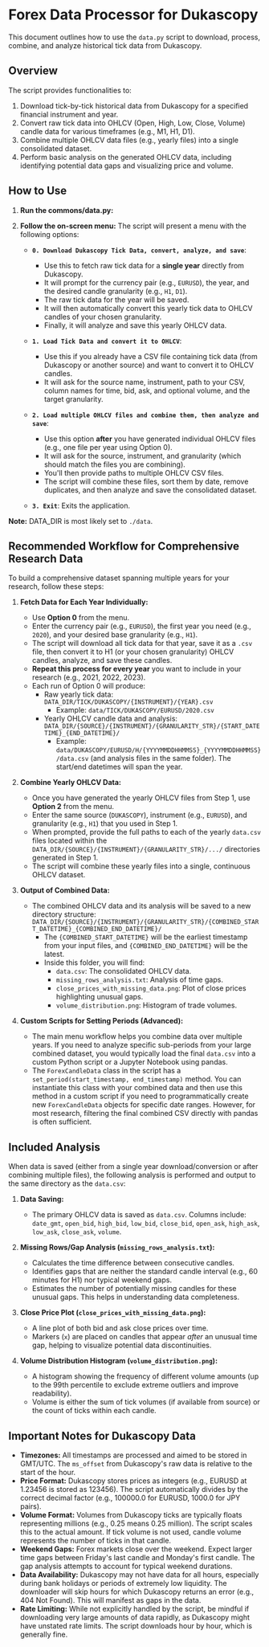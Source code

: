# Forex Data Processor for Dukascopy

This document outlines how to use the `data.py` script to download, process, combine, and analyze historical tick data from Dukascopy.

## Overview

The script provides functionalities to:
1.  Download tick-by-tick historical data from Dukascopy for a specified financial instrument and year.
2.  Convert raw tick data into OHLCV (Open, High, Low, Close, Volume) candle data for various timeframes (e.g., M1, H1, D1).
3.  Combine multiple OHLCV data files (e.g., yearly files) into a single consolidated dataset.
4.  Perform basic analysis on the generated OHLCV data, including identifying potential data gaps and visualizing price and volume.

## How to Use

1.  **Run the commons/data.py:**

2.  **Follow the on-screen menu:**
    The script will present a menu with the following options:

    * **`0. Download Dukascopy Tick Data, convert, analyze, and save`**:
        * Use this to fetch raw tick data for a **single year** directly from Dukascopy.
        * It will prompt for the currency pair (e.g., `EURUSD`), the year, and the desired candle granularity (e.g., `H1`, `D1`).
        * The raw tick data for the year will be saved.
        * It will then automatically convert this yearly tick data to OHLCV candles of your chosen granularity.
        * Finally, it will analyze and save this yearly OHLCV data.

    * **`1. Load Tick Data and convert it to OHLCV`**:
        * Use this if you already have a CSV file containing tick data (from Dukascopy or another source) and want to convert it to OHLCV candles.
        * It will ask for the source name, instrument, path to your CSV, column names for time, bid, ask, and optional volume, and the target granularity.

    * **`2. Load multiple OHLCV files and combine them, then analyze and save`**:
        * Use this option **after** you have generated individual OHLCV files (e.g., one file per year using Option 0).
        * It will ask for the source, instrument, and granularity (which should match the files you are combining).
        * You'll then provide paths to multiple OHLCV CSV files.
        * The script will combine these files, sort them by date, remove duplicates, and then analyze and save the consolidated dataset.

    * **`3. Exit`**: Exits the application.

**Note:** DATA_DIR is most likely set to `./data`.

## Recommended Workflow for Comprehensive Research Data

To build a comprehensive dataset spanning multiple years for your research, follow these steps:

1.  **Fetch Data for Each Year Individually:**
    * Use **Option 0** from the menu.
    * Enter the currency pair (e.g., `EURUSD`), the first year you need (e.g., `2020`), and your desired base granularity (e.g., `H1`).
    * The script will download all tick data for that year, save it as a `.csv` file, then convert it to H1 (or your chosen granularity) OHLCV candles, analyze, and save these candles.
    * **Repeat this process for every year** you want to include in your research (e.g., 2021, 2022, 2023).
    * Each run of Option 0 will produce:
        * Raw yearly tick data: `DATA_DIR/TICK/DUKASCOPY/{INSTRUMENT}/{YEAR}.csv`
            * Example: `data/TICK/DUKASCOPY/EURUSD/2020.csv`
        * Yearly OHLCV candle data and analysis: `DATA_DIR/{SOURCE}/{INSTRUMENT}/{GRANULARITY_STR}/{START_DATETIME}_{END_DATETIME}/`
            * Example: `data/DUKASCOPY/EURUSD/H/{YYYYMMDDHHMMSS}_{YYYYMMDDHHMMSS}/data.csv` (and analysis files in the same folder). The start/end datetimes will span the year.

2.  **Combine Yearly OHLCV Data:**
    * Once you have generated the yearly OHLCV files from Step 1, use **Option 2** from the menu.
    * Enter the same source (`DUKASCOPY`), instrument (e.g., `EURUSD`), and granularity (e.g., `H1`) that you used in Step 1.
    * When prompted, provide the full paths to each of the yearly `data.csv` files located within the `DATA_DIR/{SOURCE}/{INSTRUMENT}/{GRANULARITY_STR}/.../` directories generated in Step 1.
    * The script will combine these yearly files into a single, continuous OHLCV dataset.

3.  **Output of Combined Data:**
    * The combined OHLCV data and its analysis will be saved to a new directory structure:
        `DATA_DIR/{SOURCE}/{INSTRUMENT}/{GRANULARITY_STR}/{COMBINED_START_DATETIME}_{COMBINED_END_DATETIME}/`
        * The `{COMBINED_START_DATETIME}` will be the earliest timestamp from your input files, and `{COMBINED_END_DATETIME}` will be the latest.
        * Inside this folder, you will find:
            * `data.csv`: The consolidated OHLCV data.
            * `missing_rows_analysis.txt`: Analysis of time gaps.
            * `close_prices_with_missing_data.png`: Plot of close prices highlighting unusual gaps.
            * `volume_distribution.png`: Histogram of trade volumes.

4.  **Custom Scripts for Setting Periods (Advanced):**
    * The main menu workflow helps you combine data over multiple years. If you need to analyze specific sub-periods from your large combined dataset, you would typically load the final `data.csv` into a custom Python script or a Jupyter Notebook using pandas.
    * The `ForexCandleData` class in the script has a `set_period(start_timestamp, end_timestamp)` method. You can instantiate this class with your combined data and then use this method in a custom script if you need to programmatically create new `ForexCandleData` objects for specific date ranges. However, for most research, filtering the final combined CSV directly with pandas is often sufficient.

## Included Analysis

When data is saved (either from a single year download/conversion or after combining multiple files), the following analysis is performed and output to the same directory as the `data.csv`:

1.  **Data Saving:**
    * The primary OHLCV data is saved as `data.csv`. Columns include: `date_gmt`, `open_bid`, `high_bid`, `low_bid`, `close_bid`, `open_ask`, `high_ask`, `low_ask`, `close_ask`, `volume`.

2.  **Missing Rows/Gap Analysis (`missing_rows_analysis.txt`):**
    * Calculates the time difference between consecutive candles.
    * Identifies gaps that are neither the standard candle interval (e.g., 60 minutes for H1) nor typical weekend gaps.
    * Estimates the number of potentially missing candles for these unusual gaps. This helps in understanding data completeness.

3.  **Close Price Plot (`close_prices_with_missing_data.png`):**
    * A line plot of both bid and ask close prices over time.
    * Markers (`x`) are placed on candles that appear *after* an unusual time gap, helping to visualize potential data discontinuities.

4.  **Volume Distribution Histogram (`volume_distribution.png`):**
    * A histogram showing the frequency of different volume amounts (up to the 99th percentile to exclude extreme outliers and improve readability).
    * Volume is either the sum of tick volumes (if available from source) or the count of ticks within each candle.

## Important Notes for Dukascopy Data

* **Timezones:** All timestamps are processed and aimed to be stored in GMT/UTC. The `ms_offset` from Dukascopy's raw data is relative to the start of the hour.
* **Price Format:** Dukascopy stores prices as integers (e.g., EURUSD at 1.23456 is stored as 123456). The script automatically divides by the correct decimal factor (e.g., 100000.0 for EURUSD, 1000.0 for JPY pairs).
* **Volume Format:** Volumes from Dukascopy ticks are typically floats representing millions (e.g., 0.25 means 0.25 million). The script scales this to the actual amount. If tick volume is not used, candle volume represents the number of ticks in that candle.
* **Weekend Gaps:** Forex markets close over the weekend. Expect larger time gaps between Friday's last candle and Monday's first candle. The gap analysis attempts to account for typical weekend durations.
* **Data Availability:** Dukascopy may not have data for all hours, especially during bank holidays or periods of extremely low liquidity. The downloader will skip hours for which Dukascopy returns an error (e.g., 404 Not Found). This will manifest as gaps in the data.
* **Rate Limiting:** While not explicitly handled by the script, be mindful if downloading very large amounts of data rapidly, as Dukascopy might have unstated rate limits. The script downloads hour by hour, which is generally fine.